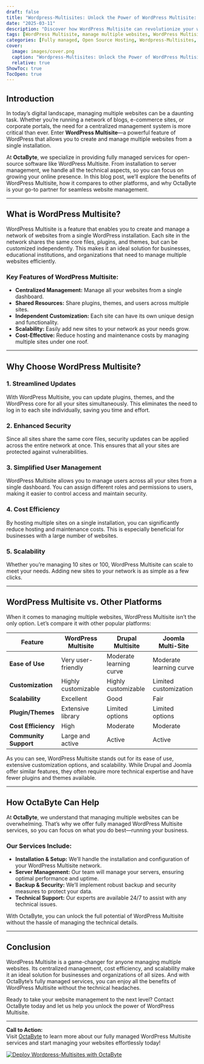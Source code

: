 ```yaml
---
draft: false
title: "Wordpress-Multisites: Unlock the Power of WordPress Multisite: Manage Multiple Websites Effortlessly"
date: "2025-03-11"
description: "Discover how WordPress Multisite can revolutionize your website management. Learn how to effortlessly manage multiple websites under one roof, streamline updates, and enhance scalability with OctaByte's fully managed WordPress Multisite services."
tags: [WordPress Multisite, manage multiple websites, WordPress Multisite benefits, WordPress Multisite vs other platforms, fully managed WordPress hosting, OctaByte, open source software management, WordPress Multisite setup, WordPress Multisite features]
categories: [Fully managed, Open Source Hosting, Wordpress-Multisites, Applications, Cms]
cover:
  image: images/cover.png
  caption: "Wordpress-Multisites: Unlock the Power of WordPress Multisite: Manage Multiple Websites Effortlessly"
  relative: true
ShowToc: true
TocOpen: true
---
```



## Introduction

In today’s digital landscape, managing multiple websites can be a daunting task. Whether you’re running a network of blogs, e-commerce sites, or corporate portals, the need for a centralized management system is more critical than ever. Enter **WordPress Multisite**—a powerful feature of WordPress that allows you to create and manage multiple websites from a single installation. 

At **OctaByte**, we specialize in providing fully managed services for open-source software like WordPress Multisite. From installation to server management, we handle all the technical aspects, so you can focus on growing your online presence. In this blog post, we’ll explore the benefits of WordPress Multisite, how it compares to other platforms, and why OctaByte is your go-to partner for seamless website management.

---

## What is WordPress Multisite?

WordPress Multisite is a feature that enables you to create and manage a network of websites from a single WordPress installation. Each site in the network shares the same core files, plugins, and themes, but can be customized independently. This makes it an ideal solution for businesses, educational institutions, and organizations that need to manage multiple websites efficiently.

### Key Features of WordPress Multisite:
- **Centralized Management:** Manage all your websites from a single dashboard.
- **Shared Resources:** Share plugins, themes, and users across multiple sites.
- **Independent Customization:** Each site can have its own unique design and functionality.
- **Scalability:** Easily add new sites to your network as your needs grow.
- **Cost-Effective:** Reduce hosting and maintenance costs by managing multiple sites under one roof.

---

## Why Choose WordPress Multisite?

### 1. **Streamlined Updates**
With WordPress Multisite, you can update plugins, themes, and the WordPress core for all your sites simultaneously. This eliminates the need to log in to each site individually, saving you time and effort.

### 2. **Enhanced Security**
Since all sites share the same core files, security updates can be applied across the entire network at once. This ensures that all your sites are protected against vulnerabilities.

### 3. **Simplified User Management**
WordPress Multisite allows you to manage users across all your sites from a single dashboard. You can assign different roles and permissions to users, making it easier to control access and maintain security.

### 4. **Cost Efficiency**
By hosting multiple sites on a single installation, you can significantly reduce hosting and maintenance costs. This is especially beneficial for businesses with a large number of websites.

### 5. **Scalability**
Whether you’re managing 10 sites or 100, WordPress Multisite can scale to meet your needs. Adding new sites to your network is as simple as a few clicks.

---

## WordPress Multisite vs. Other Platforms

When it comes to managing multiple websites, WordPress Multisite isn’t the only option. Let’s compare it with other popular platforms:

| Feature                  | WordPress Multisite       | Drupal Multisite         | Joomla Multi-Site        |
|--------------------------|---------------------------|--------------------------|--------------------------|
| **Ease of Use**          | Very user-friendly        | Moderate learning curve  | Moderate learning curve  |
| **Customization**        | Highly customizable       | Highly customizable      | Limited customization    |
| **Scalability**          | Excellent                | Good                     | Fair                     |
| **Plugin/Themes**        | Extensive library         | Limited options          | Limited options          |
| **Cost Efficiency**      | High                     | Moderate                 | Moderate                 |
| **Community Support**    | Large and active          | Active                   | Active                   |

As you can see, WordPress Multisite stands out for its ease of use, extensive customization options, and scalability. While Drupal and Joomla offer similar features, they often require more technical expertise and have fewer plugins and themes available.

---

## How OctaByte Can Help

At **OctaByte**, we understand that managing multiple websites can be overwhelming. That’s why we offer fully managed WordPress Multisite services, so you can focus on what you do best—running your business.

### Our Services Include:
- **Installation & Setup:** We’ll handle the installation and configuration of your WordPress Multisite network.
- **Server Management:** Our team will manage your servers, ensuring optimal performance and uptime.
- **Backup & Security:** We’ll implement robust backup and security measures to protect your data.
- **Technical Support:** Our experts are available 24/7 to assist with any technical issues.

With OctaByte, you can unlock the full potential of WordPress Multisite without the hassle of managing the technical details.

---

## Conclusion

WordPress Multisite is a game-changer for anyone managing multiple websites. Its centralized management, cost efficiency, and scalability make it an ideal solution for businesses and organizations of all sizes. And with OctaByte’s fully managed services, you can enjoy all the benefits of WordPress Multisite without the technical headaches.

Ready to take your website management to the next level? Contact OctaByte today and let us help you unlock the power of WordPress Multisite.

---

**Call to Action:**  
Visit [OctaByte](https://octabyte.io) to learn more about our fully managed WordPress Multisite services and start managing your websites effortlessly today!

[![Deploy Wordpress-Multisites with OctaByte](/images/deploy-on-octabyte.png)](https://octabyte.io/fully-managed-open-source-services/applications/cms/wordpress-multisites)